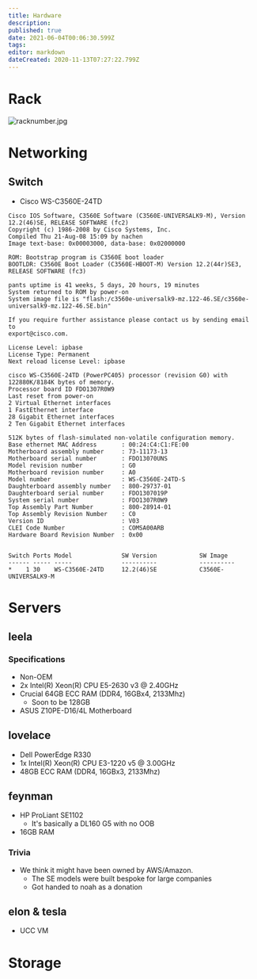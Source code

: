 ```yaml
---
title: Hardware
description: 
published: true
date: 2021-06-04T00:06:30.599Z
tags: 
editor: markdown
dateCreated: 2020-11-13T07:27:22.799Z
---
```


# Rack

![racknumber.jpg](/assets/racknumber.jpg)

# Networking

## Switch

* Cisco WS-C3560E-24TD

```
Cisco IOS Software, C3560E Software (C3560E-UNIVERSALK9-M), Version 12.2(46)SE, RELEASE SOFTWARE (fc2)
Copyright (c) 1986-2008 by Cisco Systems, Inc.
Compiled Thu 21-Aug-08 15:09 by nachen
Image text-base: 0x00003000, data-base: 0x02000000

ROM: Bootstrap program is C3560E boot loader
BOOTLDR: C3560E Boot Loader (C3560E-HBOOT-M) Version 12.2(44r)SE3, RELEASE SOFTWARE (fc3)

pants uptime is 41 weeks, 5 days, 20 hours, 19 minutes
System returned to ROM by power-on
System image file is "flash:/c3560e-universalk9-mz.122-46.SE/c3560e-universalk9-mz.122-46.SE.bin"

If you require further assistance please contact us by sending email to
export@cisco.com.

License Level: ipbase
License Type: Permanent
Next reload license Level: ipbase

cisco WS-C3560E-24TD (PowerPC405) processor (revision G0) with 122880K/8184K bytes of memory.
Processor board ID FDO1307R0W9
Last reset from power-on
2 Virtual Ethernet interfaces
1 FastEthernet interface
28 Gigabit Ethernet interfaces
2 Ten Gigabit Ethernet interfaces

512K bytes of flash-simulated non-volatile configuration memory.
Base ethernet MAC Address       : 00:24:C4:C1:FE:00
Motherboard assembly number     : 73-11173-13
Motherboard serial number       : FDO13070UNS
Model revision number           : G0
Motherboard revision number     : A0
Model number                    : WS-C3560E-24TD-S
Daughterboard assembly number   : 800-29737-01
Daughterboard serial number     : FDO1307019P
System serial number            : FDO1307R0W9
Top Assembly Part Number        : 800-28914-01
Top Assembly Revision Number    : C0
Version ID                      : V03
CLEI Code Number                : COMSA00ARB
Hardware Board Revision Number  : 0x00


Switch Ports Model              SW Version            SW Image                 
------ ----- -----              ----------            ----------               
*    1 30    WS-C3560E-24TD     12.2(46)SE            C3560E-UNIVERSALK9-M 
```

# Servers

## leela

### Specifications

* Non-OEM
* 2x Intel(R) Xeon(R) CPU E5-2630 v3 @ 2.40GHz
* Crucial 64GB ECC RAM (DDR4, 16GBx4, 2133Mhz)
	* Soon to be 128GB
* ASUS Z10PE-D16/4L Motherboard


## lovelace

* Dell PowerEdge R330
* 1x Intel(R) Xeon(R) CPU E3-1220 v5 @ 3.00GHz
* 48GB ECC RAM (DDR4, 16GBx3, 2133Mhz)

## feynman

* HP ProLiant SE1102
	* It's basically a DL160 G5 with no OOB
* 16GB RAM

### Trivia

* We think it might have been owned by AWS/Amazon.
	* The SE models were built bespoke for large companies
  * Got handed to noah as a donation

## elon & tesla

* UCC VM

# Storage

